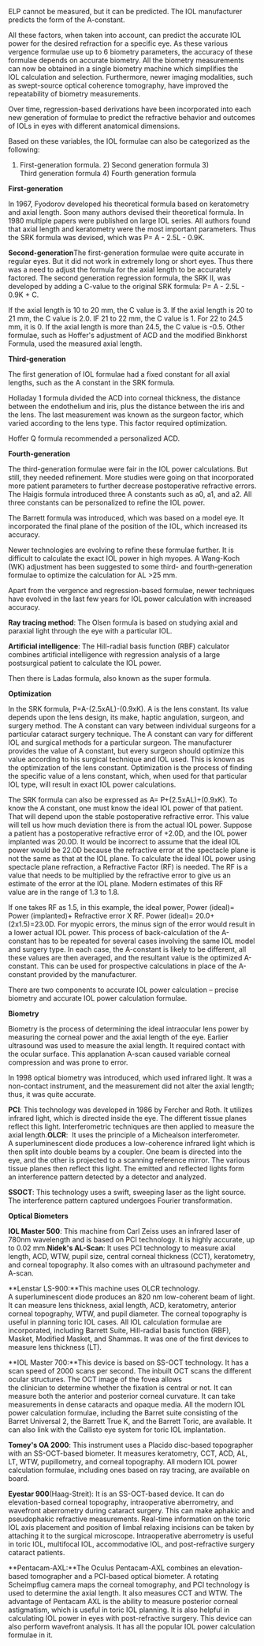 ELP cannot be measured, but it can be predicted. The IOL manufacturer predicts the form of the A-constant.

All these factors, when taken into account, can predict the accurate IOL power for the desired refraction for a specific eye. As these various vergence formulae use up to 6 biometry parameters, the accuracy of these formulae depends on accurate biometry. All the biometry measurements can now be obtained in a single biometry machine which simplifies the IOL calculation and selection. Furthermore, newer imaging modalities, such as swept-source optical coherence tomography, have improved the repeatability of biometry measurements.

Over time, regression-based derivations have been incorporated into each new generation of formulae to predict the refractive behavior and outcomes of IOLs in eyes with different anatomical dimensions.

Based on these variables, the IOL formulae can also be categorized as the following:

1) First-generation formula. 2) Second generation formula 3) Third generation formula 4) Fourth generation formula

**First-generation**

In 1967, Fyodorov developed his theoretical formula based on keratometry and axial length. Soon many authors devised their theoretical formula. In 1980 multiple papers were published on large IOL series. All authors found that axial length and keratometry were the most important parameters. Thus the SRK formula was devised, which was P= A - 2.5L - 0.9K.

**Second-generation**The first-generation formulae were quite accurate in regular eyes. But it did not work in extremely long or short eyes. Thus there was a need to adjust the formula for the axial length to be accurately factored. The second generation regression formula, the SRK II, was developed by adding a C-value to the original SRK formula: P= A - 2.5L - 0.9K + C.

If the axial length is 10 to 20 mm, the C value is 3. If the axial length is 20 to 21 mm, the C value is 2.0. IF 21 to 22 mm, the C value is 1. For 22 to 24.5 mm, it is 0. If the axial length is more than 24.5, the C value is -0.5. Other formulae, such as Hoffer's adjustment of ACD and the modified Binkhorst Formula, used the measured axial length.

**Third-generation**

The first generation of IOL formulae had a fixed constant for all axial lengths, such as the A constant in the SRK formula.

Holladay 1 formula divided the ACD into corneal thickness, the distance between the endothelium and iris, plus the distance between the iris and the lens. The last measurement was known as the surgeon factor, which varied according to the lens type. This factor required optimization.

Hoffer Q formula recommended a personalized ACD.

**Fourth-generation**

The third-generation formulae were fair in the IOL power calculations. But still, they needed refinement. More studies were going on that incorporated more patient parameters to further decrease postoperative refractive errors. The Haigis formula introduced three A constants such as a0, a1, and a2. All three constants can be personalized to refine the IOL power.

The Barrett formula was introduced, which was based on a model eye. It incorporated the final plane of the position of the IOL, which increased its accuracy.

Newer technologies are evolving to refine these formulae further. It is difficult to calculate the exact IOL power in high myopes. A Wang-Koch (WK) adjustment has been suggested to some third- and fourth-generation formulae to optimize the calculation for AL >25 mm.

Apart from the vergence and regression-based formulae, newer techniques have evolved in the last few years for IOL power calculation with increased accuracy.

**Ray tracing method**: The Olsen formula is based on studying axial and paraxial light through the eye with a particular IOL.

**Artificial intelligence**: The Hill-radial basis function (RBF) calculator combines artificial intelligence with regression analysis of a large postsurgical patient to calculate the IOL power.

Then there is Ladas formula, also known as the super formula.

**Optimization**

In the SRK formula, P=A-(2.5xAL)-(0.9xK). A is the lens constant. Its value depends upon the lens design, its make, haptic angulation, surgeon, and surgery method. The A constant can vary between individual surgeons for a particular cataract surgery technique. The A constant can vary for different IOL and surgical methods for a particular surgeon. The manufacturer provides the value of A constant, but every surgeon should optimize this value according to his surgical technique and IOL used. This is known as the optimization of the lens constant. Optimization is the process of finding the specific value of a lens constant, which, when used for that particular IOL type, will result in exact IOL power calculations.

The SRK formula can also be expressed as A= P+(2.5xAL)+(0.9xK). To know the A constant, one must know the ideal IOL power of that patient. That will depend upon the stable postoperative refractive error. This value will tell us how much deviation there is from the actual IOL power. Suppose a patient has a postoperative refractive error of +2.0D, and the IOL power implanted was 20.0D. It would be incorrect to assume that the ideal IOL power would be 22.0D because the refractive error at the spectacle plane is not the same as that at the IOL plane. To calculate the ideal IOL power using spectacle plane refraction, a Refractive Factor (RF) is needed. The RF is a value that needs to be multiplied by the refractive error to give us an estimate of the error at the IOL plane. Modern estimates of this RF value are in the range of 1.3 to 1.8.

If one takes RF as 1.5, in this example, the ideal power, Power (ideal)= Power (implanted)+ Refractive error X RF. Power (ideal)= 20.0+ (2x1.5)=23.0D. For myopic errors, the minus sign of the error would result in a lower actual IOL power. This process of back-calculation of the A-constant has to be repeated for several cases involving the same IOL model and surgery type. In each case, the A-constant is likely to be different, all these values are then averaged, and the resultant value is the optimized A-constant. This can be used for prospective calculations in place of the A-constant provided by the manufacturer.

There are two components to accurate IOL power calculation – precise biometry and accurate IOL power calculation formulae.

**Biometry**

Biometry is the process of determining the ideal intraocular lens power by measuring the corneal power and the axial length of the eye. Earlier ultrasound was used to measure the axial length. It required contact with the ocular surface. This applanation A-scan caused variable corneal compression and was prone to error.

In 1998 optical biometry was introduced, which used infrared light. It was a non-contact instrument, and the measurement did not alter the axial length; thus, it was quite accurate.

**PCI**: This technology was developed in 1986 by Fercher and Roth. It utilizes infrared light, which is directed inside the eye. The different tissue planes reflect this light. Interferometric techniques are then applied to measure the axial length.**OLCR**:  It uses the principle of a Michealson interferometer. A superluminescent diode produces a low-coherence infrared light which is then split into double beams by a coupler. One beam is directed into the eye, and the other is projected to a scanning reference mirror. The various tissue planes then reflect this light. The emitted and reflected lights form an interference pattern detected by a detector and analyzed.

**SSOCT**: This technology uses a swift, sweeping laser as the light source. The interference pattern captured undergoes Fourier transformation.

**Optical Biometers**

**IOL Master 500**: This machine from Carl Zeiss uses an infrared laser of 780nm wavelength and is based on PCI technology. It is highly accurate, up to 0.02 mm.**Nidek's AL-Scan**: It uses PCI technology to measure axial length, ACD, WTW, pupil size, central corneal thickness (CCT), keratometry, and corneal topography. It also comes with an ultrasound pachymeter and A-scan.

**Lenstar LS-900:**This machine uses OLCR technology. A superluminescent diode produces an 820 nm low-coherent beam of light. It can measure lens thickness, axial length, ACD, keratometry, anterior corneal topography, WTW, and pupil diameter. The corneal topography is useful in planning toric IOL cases. All IOL calculation formulae are incorporated, including Barrett Suite, Hill-radial basis function (RBF), Masket, Modified Masket, and Shammas. It was one of the first devices to measure lens thickness (LT).

**IOL Master 700:**This device is based on SS-OCT technology. It has a scan speed of 2000 scans per second. The inbuilt OCT scans the different ocular structures. The OCT image of the fovea allows the clinician to determine whether the fixation is central or not. It can measure both the anterior and posterior corneal curvature. It can take measurements in dense cataracts and opaque media. All the modern IOL power calculation formulae, including the Barret suite consisting of the Barret Universal 2, the Barrett True K, and the Barrett Toric, are available. It can also link with the Callisto eye system for toric IOL implantation.

**Tomey's OA 2000**: This instrument uses a Placido disc-based topographer with an SS-OCT-based biometer. It measures keratometry, CCT, ACD, AL, LT, WTW, pupillometry, and corneal topography. All modern IOL power calculation formulae, including ones based on ray tracing, are available on board.

**Eyestar 900**(Haag-Streit): It is an SS-OCT-based device. It can do elevation-based corneal topography, intraoperative aberrometry, and wavefront aberrometry during cataract surgery. This can make aphakic and pseudophakic refractive measurements. Real-time information on the toric IOL axis placement and position of limbal relaxing incisions can be taken by attaching it to the surgical microscope. Intraoperative aberrometry is useful in toric IOL, multifocal IOL, accommodative IOL, and post-refractive surgery cataract patients.

**Pentacam-AXL:**The Oculus Pentacam-AXL combines an elevation-based tomographer and a PCI-based optical biometer. A rotating Scheimpflug camera maps the corneal tomography, and PCI technology is used to determine the axial length. It also measures CCT and WTW. The advantage of Pentacam AXL is the ability to measure posterior corneal astigmatism, which is useful in toric IOL planning. It is also helpful in calculating IOL power in eyes with post-refractive surgery. This device can also perform wavefront analysis. It has all the popular IOL power calculation formulae in it.